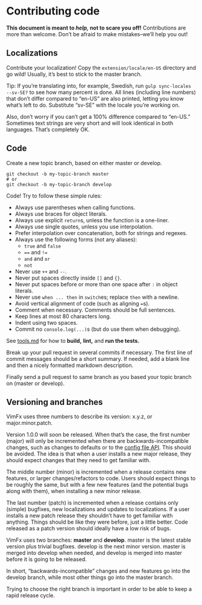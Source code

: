<!--
This is part of the VimFx documentation.
Copyright Simon Lydell 2015, 2016.
See the file README.md for copying conditions.
-->

# Contributing code

**This document is meant to _help,_ not to scare you off!** Contributions are
more than welcome. Don’t be afraid to make mistakes–we’ll help you out!


## Localizations

Contribute your localization! Copy the `extension/locale/en-US` directory and go
wild! Usually, it’s best to stick to the master branch.

Tip: If you’re translating into, for example, Swedish, run `gulp sync-locales
--sv-SE?` to see how many percent is done. All lines (including line numbers)
that don’t differ compared to “en-US” are also printed, letting you know what’s
left to do. Substitute “sv-SE” with the locale you’re working on.

Also, don’t worry if you can’t get a 100% difference compared to “en-US.”
Sometimes text strings are very short and will look identical in both languages.
That’s completely OK.


## Code

Create a new topic branch, based on either master or develop.

    git checkout -b my-topic-branch master
    # or
    git checkout -b my-topic-branch develop

Code! Try to follow these simple rules:

- Always use parentheses when calling functions.
- Always use braces for object literals.
- Always use explicit `return`s, unless the function is a one-liner.
- Always use single quotes, unless you use interpolation.
- Prefer interpolation over concatenation, both for strings and regexes.
- Always use the following forms (not any aliases):
  - `true` and `false`
  - `==` and `!=`
  - `and` and `or`
  - `not`
- Never use `++` and `--`.
- Never put spaces directly inside `[]` and `{}`.
- Never put spaces before or more than one space after `:` in object literals.
- Never use `when ... then` in `switch`es; replace `then` with a newline.
- Avoid vertical alignment of code (such as aligning `=`s).
- Comment when necessary. Comments should be full sentences.
- Keep lines at most 80 characters long.
- Indent using two spaces.
- Commit no `console.log(...)`s (but do use them when debugging).

See [tools.md] for how to **build,** **lint,** and **run the tests.**

Break up your pull request in several commits if necessary. The first line of
commit messages should be a short summary. If needed, add a blank line and then
a nicely formatted markdown description.

Finally send a pull request to same branch as you based your topic branch on
(master or develop).

[tools.md]: tools.md


## Versioning and branches

VimFx uses three numbers to describe its version: x.y.z, or major.minor.patch.

Version 1.0.0 will soon be released. When that’s the case, the first number
(major) will only be incremented when there are backwards-incompatible changes,
such as changes to defaults or to the [config file API]. This should be avoided.
The idea is that when a user installs a new major release, they should expect
changes that they need to get familiar with.

The middle number (minor) is incremented when a release contains new features,
or larger changes/refactors to code. Users should expect things to be roughly
the same, but with a few new features (and the potential bugs along with them),
when installing a new minor release.

The last number (patch) is incremented when a release contains only (simple)
bugfixes, new localizations and updates to localizations. If a user installs a
new patch release they shouldn’t have to get familiar with anything. Things
should be like they were before, just a little better. Code released as a patch
version should ideally have a low risk of bugs.

VimFx uses two branches: **master** and **develop**. master is the latest
stable version plus trivial bugfixes. develop is the next minor version. master
is merged into develop when needed, and develop is merged into master before it
is going to be released.

In short, “backwards-incompatible” changes and new features go into the develop
branch, while most other things go into the master branch.

Trying to choose the right branch is important in order to be able to keep a
rapid release cycle.

[config file API]: api.md
